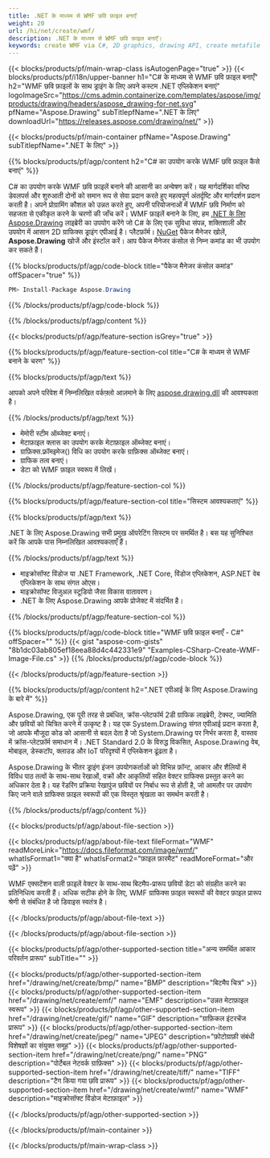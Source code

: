 ```yaml
---
title: .NET के माध्यम से WMF छवि फ़ाइल बनाएँ
weight: 20
url: /hi/net/create/wmf/
description: .NET के माध्यम से WMF छवि फ़ाइल बनाएँ।
keywords: create WMF via C#, 2D graphics, drawing API, create metafile C#, Drawing .NET के लिए, save WMF image file, cross-platform 2D graphic library, Metafile class, vector graphics drawing, draw line, WMF image file, Graphics file formats
---
```


{{< blocks/products/pf/main-wrap-class isAutogenPage="true" >}}
{{< blocks/products/pf/i18n/upper-banner h1="C# के माध्यम से WMF छवि फ़ाइल बनाएँ" h2="WMF छवि फ़ाइलों के साथ ड्राइंग के लिए अपने कस्टम .NET एप्लिकेशन बनाएं" logoImageSrc="https://cms.admin.containerize.com/templates/aspose/img/products/drawing/headers/aspose_drawing-for-net.svg" pfName="Aspose.Drawing" subTitlepfName=".NET के लिए" downloadUrl="https://releases.aspose.com/drawing/net/" >}}

{{< blocks/products/pf/main-container pfName="Aspose.Drawing" subTitlepfName=".NET के लिए" >}}


{{% blocks/products/pf/agp/content h2="C# का उपयोग करके WMF छवि फ़ाइल कैसे बनाएं" %}}

C# का उपयोग करके WMF छवि फ़ाइलें बनाने की आसानी का अन्वेषण करें। यह मार्गदर्शिका वरिष्ठ डेवलपर्स और शुरुआती दोनों को समान रूप से सेवा प्रदान करते हुए महत्वपूर्ण अंतर्दृष्टि और मार्गदर्शन प्रदान करती है। अपने प्रोग्रामिंग कौशल को उन्नत करते हुए, अपनी परियोजनाओं में WMF छवि निर्माण को सहजता से एकीकृत करने के चरणों की जाँच करें। WMF फ़ाइलें बनाने के लिए, हम [.NET के लिए Aspose.Drawing](https://products.aspose.com/drawing/net) लाइब्रेरी का उपयोग करेंगे जो C# के लिए एक सुविधा संपन्न, शक्तिशाली और उपयोग में आसान 2D ग्राफिक्स ड्राइंग एपीआई है। प्लैटफ़ॉर्म। [NuGet](https://www.nuget.org/packages/aspose.drawing) पैकेज मैनेजर खोलें, **Aspose.Drawing** खोजें और इंस्टॉल करें। आप पैकेज मैनेजर कंसोल से निम्न कमांड का भी उपयोग कर सकते हैं।

{{% blocks/products/pf/agp/code-block title="पैकेज मैनेजर कंसोल कमांड" offSpacer="true" %}}
```cs
PM> Install-Package Aspose.Drawing
```
{{% /blocks/products/pf/agp/code-block %}}

{{% /blocks/products/pf/agp/content %}}


{{< blocks/products/pf/agp/feature-section isGrey="true" >}}

{{% blocks/products/pf/agp/feature-section-col title="C# के माध्यम से WMF बनाने के चरण" %}}

{{% blocks/products/pf/agp/text %}}

आपको अपने परिवेश में निम्नलिखित वर्कफ़्लो आज़माने के लिए [aspose.drawing.dll](https://downloads.aspose.com/drawing/net) की आवश्यकता है।

{{% /blocks/products/pf/agp/text %}}

+ मेमोरी स्टीम ऑब्जेक्ट बनाएं।
+ मेटाफ़ाइल क्लास का उपयोग करके मेटाफ़ाइल ऑब्जेक्ट बनाएं।
+ ग्राफ़िक्स.फ़्रॉमइमेज() विधि का उपयोग करके ग्राफ़िक्स ऑब्जेक्ट बनाएं।
+ ग्राफिक तत्व बनाएं।
+ डेटा को WMF फ़ाइल स्वरूप में लिखें।

{{% /blocks/products/pf/agp/feature-section-col %}}

{{% blocks/products/pf/agp/feature-section-col title="सिस्टम आवश्यकताएं" %}}

{{% blocks/products/pf/agp/text %}}

.NET के लिए Aspose.Drawing सभी प्रमुख ऑपरेटिंग सिस्टम पर समर्थित है। बस यह सुनिश्चित करें कि आपके पास निम्नलिखित आवश्यकताएँ हैं।

{{% /blocks/products/pf/agp/text %}}

- माइक्रोसॉफ्ट विंडोज या .NET Framework, .NET Core, विंडोज एप्लिकेशन, ASP.NET वेब एप्लिकेशन के साथ संगत ओएस।
- माइक्रोसॉफ्ट विजुअल स्टूडियो जैसा विकास वातावरण।
- .NET के लिए Aspose.Drawing आपके प्रोजेक्ट में संदर्भित है।

{{% /blocks/products/pf/agp/feature-section-col %}}

{{% blocks/products/pf/agp/code-block title="WMF छवि फ़ाइल बनाएँ - C#" offSpacer="" %}}
{{< gist "aspose-com-gists" "8b1dc03ab805ef18eea88d4c442331e9" "Examples-CSharp-Create-WMF-Image-File.cs" >}}
{{% /blocks/products/pf/agp/code-block %}}

{{< /blocks/products/pf/agp/feature-section >}}


<!-- aboutfile Starts -->

{{% blocks/products/pf/agp/content h2=".NET एपीआई के लिए Aspose.Drawing के बारे में" %}}

Aspose.Drawing, एक पूरी तरह से प्रबंधित, क्रॉस-प्लेटफॉर्म 2डी ग्राफिक लाइब्रेरी, टेक्स्ट, ज्यामिति और छवियों को चित्रित करने में उत्कृष्ट है। यह एक System.Drawing संगत एपीआई प्रदान करता है, जो आपके मौजूदा कोड को आसानी से बदल देता है जो System.Drawing पर निर्भर करता है, वास्तव में क्रॉस-प्लेटफ़ॉर्म समाधान में। .NET Standard 2.0 के विरुद्ध विकसित, Aspose.Drawing वेब, मोबाइल, डेस्कटॉप, क्लाउड और IoT परिदृश्यों में एप्लिकेशन ढूंढता है।

Aspose.Drawing के भीतर ड्राइंग इंजन उपयोगकर्ताओं को विभिन्न फ़ॉन्ट, आकार और शैलियों में विविध पाठ तत्वों के साथ-साथ रेखाओं, वक्रों और आकृतियों सहित वेक्टर ग्राफिक्स प्रस्तुत करने का अधिकार देता है। यह रेंडरिंग प्रक्रिया रेखापुंज छवियों पर निर्बाध रूप से होती है, जो आमतौर पर उपयोग किए जाने वाले ग्राफिक्स फ़ाइल स्वरूपों की एक विस्तृत श्रृंखला का समर्थन करती है।

{{% /blocks/products/pf/agp/content %}}


{{< blocks/products/pf/agp/about-file-section >}}

{{< blocks/products/pf/agp/about-file-text fileFormat="WMF" readMoreLink="https://docs.fileformat.com/image/wmf/" whatIsFormat1="क्या है" whatIsFormat2="फ़ाइल फ़ारमैट" readMoreFormat="और पढ़ें" >}}

WMF एक्सटेंशन वाली फ़ाइलें वेक्टर के साथ-साथ बिटमैप-प्रारूप छवियों डेटा को संग्रहीत करने का प्रतिनिधित्व करती हैं। अधिक सटीक होने के लिए, WMF ग्राफिक्स फ़ाइल स्वरूपों की वेक्टर फ़ाइल प्रारूप श्रेणी से संबंधित है जो डिवाइस स्वतंत्र है।

{{< /blocks/products/pf/agp/about-file-text >}}

{{< /blocks/products/pf/agp/about-file-section >}}

<!-- aboutfile Ends -->


{{< blocks/products/pf/agp/other-supported-section title="अन्य समर्थित आकार परिवर्तन प्रारूप" subTitle="" >}}

{{< blocks/products/pf/agp/other-supported-section-item href="/drawing/net/create/bmp/" name="BMP" description="बिटमैप चित्र" >}}
{{< blocks/products/pf/agp/other-supported-section-item href="/drawing/net/create/emf/" name="EMF" description="उन्नत मेटाफ़ाइल स्वरूप" >}}
{{< blocks/products/pf/agp/other-supported-section-item href="/drawing/net/create/gif/" name="GIF" description="ग्राफ़िकल इंटरचेंज प्रारूप" >}}
{{< blocks/products/pf/agp/other-supported-section-item href="/drawing/net/create/jpeg/" name="JPEG" description="फ़ोटोग्राफ़ी संबंधी विशेषज्ञों का संयुक्त समूह" >}}
{{< blocks/products/pf/agp/other-supported-section-item href="/drawing/net/create/png/" name="PNG" description="पोर्टेबल नेटवर्क ग्राफ़िक्स" >}}
{{< blocks/products/pf/agp/other-supported-section-item href="/drawing/net/create/tiff/" name="TIFF" description="टैग किया गया छवि प्रारूप" >}}
{{< blocks/products/pf/agp/other-supported-section-item href="/drawing/net/create/wmf/" name="WMF" description="माइक्रोसॉफ्ट विंडोज मेटाफ़ाइल" >}}


{{< /blocks/products/pf/agp/other-supported-section >}}

{{< /blocks/products/pf/main-container >}}

{{< /blocks/products/pf/main-wrap-class >}}

